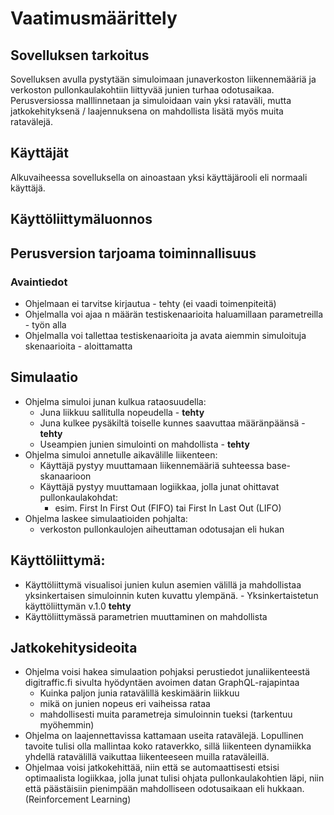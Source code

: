 # Vaatimusmäärittely

## Sovelluksen tarkoitus

Sovelluksen avulla pystytään simuloimaan junaverkoston liikennemääriä ja verkoston pullonkaulakohtiin liittyvää junien turhaa odotusaikaa. Perusversiossa malllinnetaan ja simuloidaan vain yksi rataväli, mutta jatkokehityksenä / laajennuksena on mahdollista lisätä myös muita ratavälejä.

## Käyttäjät

Alkuvaiheessa sovelluksella on ainoastaan yksi käyttäjärooli eli normaali käyttäjä.	

## Käyttöliittymäluonnos
## Perusversion tarjoama toiminnallisuus 

### Avaintiedot 
- Ohjelmaan ei tarvitse kirjautua - tehty (ei vaadi toimenpiteitä)
- Ohjelmalla voi ajaa n määrän testiskenaarioita haluamillaan parametreilla - työn alla
- Ohjelmalla voi tallettaa testiskenaarioita ja avata aiemmin simuloituja skenaarioita - aloittamatta

## Simulaatio
- Ohjelma simuloi junan kulkua rataosuudella:
	- Juna liikkuu sallitulla nopeudella - **tehty**
	- Juna kulkee pysäkiltä toiselle kunnes saavuttaa määränpäänsä - **tehty**
	- Useampien junien simulointi on mahdollista - **tehty**
- Ohjelma simuloi annetulle aikavälille liikenteen:
	- Käyttäjä pystyy muuttamaan liikennemääriä suhteessa base-skanaarioon
	- Käyttäjä pystyy muuttamaan logiikkaa, jolla junat ohittavat pullonkaulakohdat:
		- esim. First In First Out (FIFO) tai First In Last Out (LIFO)
- Ohjelma laskee simulaatioiden pohjalta:
	- verkoston pullonkaulojen aiheuttaman odotusajan eli hukan 

## Käyttöliittymä:
- Käyttöliittymä visualisoi junien kulun asemien välillä ja mahdollistaa yksinkertaisen simuloinnin kuten kuvattu ylempänä. - Yksinkertaistetun käyttöliittymän v.1.0 **tehty**
- Käyttöliittymässä parametrien muuttaminen on mahdollista

## Jatkokehitysideoita
- Ohjelma voisi hakea simulaation pohjaksi perustiedot junaliikenteestä digitraffic.fi sivulta hyödyntäen avoimen datan GraphQL-rajapintaa
	- Kuinka paljon junia ratavälillä keskimäärin liikkuu
	- mikä on junien nopeus eri vaiheissa rataa
	- mahdollisesti muita parametreja simuloinnin tueksi (tarkentuu myöhemmin)
- Ohjelma on laajennettavissa kattamaan useita ratavälejä. Lopullinen tavoite tulisi olla mallintaa koko rataverkko, sillä liikenteen dynamiikka yhdellä ratavälillä vaikuttaa liikenteeseen muilla rataväleillä.
- Ohjelmaa voisi jatkokehittää, niin että se automaattisesti etsisi optimaalista logiikkaa, jolla junat tulisi ohjata pullonkaulakohtien läpi, niin että päästäisiin pienimpään mahdolliseen odotusaikaan eli hukkaan.(Reinforcement Learning)

